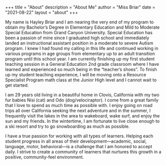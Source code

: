 +++
title = "About"
description = "About Me"
author = "Miss Briar"
date = "2021-08-22"
layout = "about"
+++

My name is Hayley Briar and I am nearing the very end of my program to obtain my Bachelor’s Degree in Elementary Education and Mild to Moderate Special Education from Grand Canyon University. Special Education has been a passion of mine since I graduated high school and immediately landed an instructional assistant position in a moderate to severe Autism program. I knew I had found my calling in this life and continued working in various programs in age groups from elementary up to an adult transition program until this school year. I am currently finishing up my first student teaching session in a General Education 2nd grade classroom where I have learned and experienced so much being in the “teacher’s shoes”. To finish up my student teaching experience, I will be moving onto a Resource Specialist Program math class at the Junior High level and I cannot wait to get started.

I am 29 years old living in a beautiful home in Clovis, California with my two fur babies Nisi (cat) and Odo (dog/velociraptor). I come from a great family that I love to spend as much time as possible with. I enjoy going on road trips all over California seeking the next adventure and in the summer, I frequently visit the lakes in the area to wakeboard, wake surf, and enjoy the sun and my friends. In the wintertime, I am fortunate to live close enough to a ski resort and try to go snowboarding as much as possible.

I have a true passion for working with all types of learners. Helping each student progress in all areas of their development—academic, social, language, motor, behavioral—is a challenge that I am honored to accept daily. I strive to create a community of learners that nurtures this growth in a positive, community-feel environment. 
